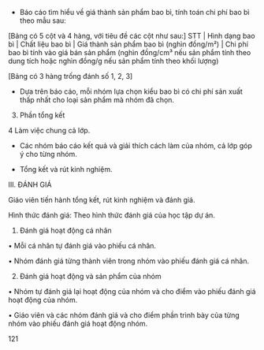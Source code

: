 - Báo cáo tìm hiểu về giá thành sản phẩm bao bì, tính toán chi phí bao bì theo mẫu sau:

[Bảng có 5 cột và 4 hàng, với tiêu đề các cột như sau:]
STT | Hình dạng bao bì | Chất liệu bao bì | Giá thành sản phẩm bao bì (nghìn đồng/m²) | Chi phí bao bì tính vào giá bán sản phẩm (nghìn đồng/cm³ nếu sản phẩm tính theo dung tích hoặc nghìn đồng/g nếu sản phẩm tính theo khối lượng)

[Bảng có 3 hàng trống đánh số 1, 2, 3]

- Dựa trên báo cáo, mỗi nhóm lựa chọn kiểu bao bì có chi phí sản xuất thấp nhất cho loại sản phẩm mà nhóm đã chọn.

3. Phần tổng kết

4 Làm việc chung cả lớp.

- Các nhóm báo cáo kết quả và giải thích cách làm của nhóm, cả lớp góp ý cho từng nhóm.

- Tổng kết và rút kinh nghiệm.

III. ĐÁNH GIÁ

Giáo viên tiến hành tổng kết, rút kinh nghiệm và đánh giá.

Hình thức đánh giá: Theo hình thức đánh giá của học tập dự án.

1. Đánh giá hoạt động cá nhân

• Mỗi cá nhân tự đánh giá vào phiếu cá nhân.

• Nhóm đánh giá từng thành viên trong nhóm vào phiếu đánh giá cá nhân.

2. Đánh giá hoạt động và sản phẩm của nhóm

• Nhóm tự đánh giá lại hoạt động của nhóm và cho điểm vào phiếu đánh giá hoạt động của nhóm.

• Giáo viên và các nhóm đánh giá và cho điểm phần trình bày của từng nhóm vào phiếu đánh giá hoạt động nhóm.

121